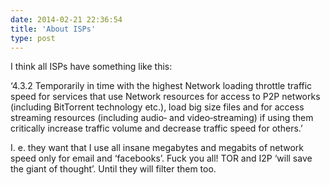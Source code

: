 ```yaml
---
date: 2014-02-21 22:36:54
title: 'About ISPs'
type: post
---
```


I think all ISPs have something like this:

‘4.3.2 Temporarily in time with the highest Network loading throttle traffic speed for services that use Network
resources for access to P2P networks (including BitTorrent technology etc.), load big size files and for access
streaming resources (including audio‐ and video‐streaming) if using them critically increase traffic volume and decrease
traffic speed for others.’

I. e. they want that I use all insane megabytes and megabits of network speed only for email and ‘facebooks’. Fuck you
all! TOR and I2P ‘will save the giant of thought’. Until they will filter them too.

